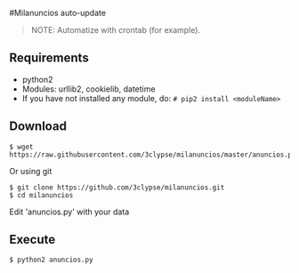 #Milanuncios auto-update

>NOTE: Automatize with crontab (for example). 

## Requirements

 * python2
 * Modules: urllib2, cookielib, datetime
 * If you have not installed any module, do: 
 ``` # pip2 install <moduleName> ```

## Download

```
$ wget https://raw.githubusercontent.com/3clypse/milanuncios/master/anuncios.py
```

Or using git

```
$ git clone https://github.com/3clypse/milanuncios.git
$ cd milanuncios
```

Edit 'anuncios.py' with your data

## Execute

```
$ python2 anuncios.py
``` 

